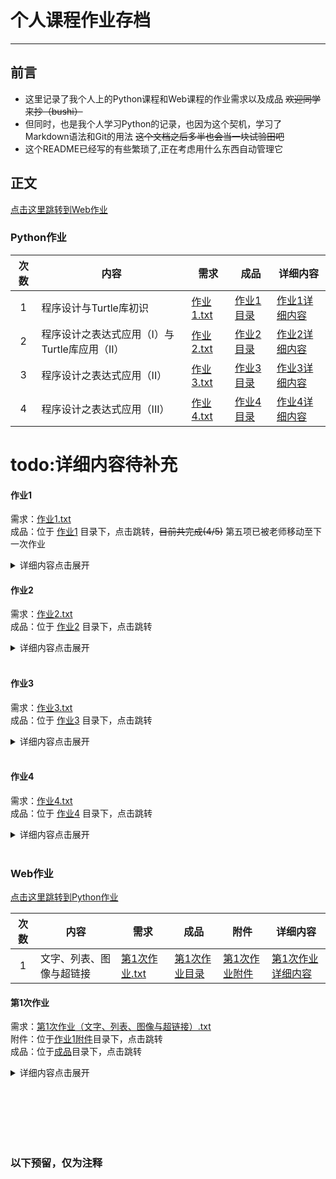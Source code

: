 # 个人课程作业存档

---

## 前言

* 这里记录了我个人上的Python课程和Web课程的作业需求以及成品 ~~欢迎同学来抄（bushi）~~
* 但同时，也是我个人学习Python的记录，也因为这个契机，学习了Markdown语法和Git的用法
  ~~这个文档之后多半也会当一块试验田吧~~
* 这个README已经写的有些繁琐了,正在考虑用什么东西自动管理它

## 正文

[点击这里跳转到Web作业](#web作业)

### Python作业

| 次数  | 内容                          | 需求                            | 成品                     | 详细内容            |
|:---:|-----------------------------|-------------------------------|------------------------|-----------------|
|  1  | 程序设计与Turtle库初识              | [作业1.txt](Python/作业1/作业1.txt) | [作业1目录](Python/作业1/成品) | [作业1详细内容](#作业1) |
|  2  | 程序设计之表达式应用（I）与Turtle库应用（II） | [作业2.txt](Python/作业2/作业2.txt) | [作业2目录](Python/作业2/成品) | [作业2详细内容](#作业2) |
|  3  | 程序设计之表达式应用（II）              | [作业3.txt](Python/作业3/作业3.txt) | [作业3目录](Python/作业3/成品) | [作业3详细内容](#作业3) |
|  4  | 程序设计之表达式应用（III）             | [作业4.txt](Python/作业4/作业4.txt) | [作业4目录](Python/作业4/成品) | [作业4详细内容](#作业4) |

# todo:详细内容待补充
#### 作业1

需求：[作业1.txt](Python/作业1/作业1.txt)  
成品：位于 [作业1](Python/作业1/成品) 目录下，点击跳转，~~目前共完成(4/5)~~ 第五项已被老师移动至下一次作业
<details>
<summary>详细内容点击展开</summary>

</details>

#### 作业2

需求：[作业2.txt](Python/作业2/作业2.txt)</br>
成品：位于 [作业2](Python/作业2/成品) 目录下，点击跳转
<details>
<summary>详细内容点击展开</summary>

</details>
<br>

#### 作业3

需求：[作业3.txt](Python/作业3/作业3.txt)</br>
成品：位于 [作业3](Python/作业3/成品) 目录下，点击跳转
<details>
<summary>详细内容点击展开</summary>

</details>
<br>

#### 作业4

需求：[作业4.txt](Python/作业4/作业4.txt)</br>
成品：位于 [作业4](Python/作业4/成品) 目录下，点击跳转
<details>
<summary>详细内容点击展开</summary>

</details>
<br>

### Web作业

[点击这里跳转到Python作业](#python作业)

| 次数  | 内容           | 需求                                                               | 成品                                     | 附件                                           | 详细内容                |
|:---:|--------------|------------------------------------------------------------------|----------------------------------------|----------------------------------------------|---------------------|
|  1  | 文字、列表、图像与超链接 | [第1次作业.txt](Html/第1次作业（文字、列表、图像与超链接）/要求/第1次作业（文字、列表、图像与超链接）.txt) | [第1次作业目录](Html/第1次作业（文字、列表、图像与超链接）/成品) | [第1次作业附件](Html/第1次作业（文字、列表、图像与超链接）/要求/作业1附件) | [第1次作业详细内容](#第1次作业) |

#### 第1次作业

需求：[第1次作业（文字、列表、图像与超链接）.txt](Html/第1次作业（文字、列表、图像与超链接）/要求/第1次作业（文字、列表、图像与超链接）.txt)  
附件：位于[作业1附件](Html/第1次作业（文字、列表、图像与超链接）/要求/作业1附件)目录下，点击跳转  
成品：位于[成品](Html/第1次作业（文字、列表、图像与超链接）/成品)目录下，点击跳转

<details>
<summary>详细内容点击展开</summary>

</details>

<br><br><br><br><br>

### 以下预留，仅为注释

<!--
详细内容标准格式
#### 作业1</br>
需求：[作业1.txt](Python/作业1/作业1.txt)  
成品：位于 [作业1](Python/作业1/成品) 目录下，点击跳转

<details>
<summary>详细内容点击展开</summary>

</details>
-->